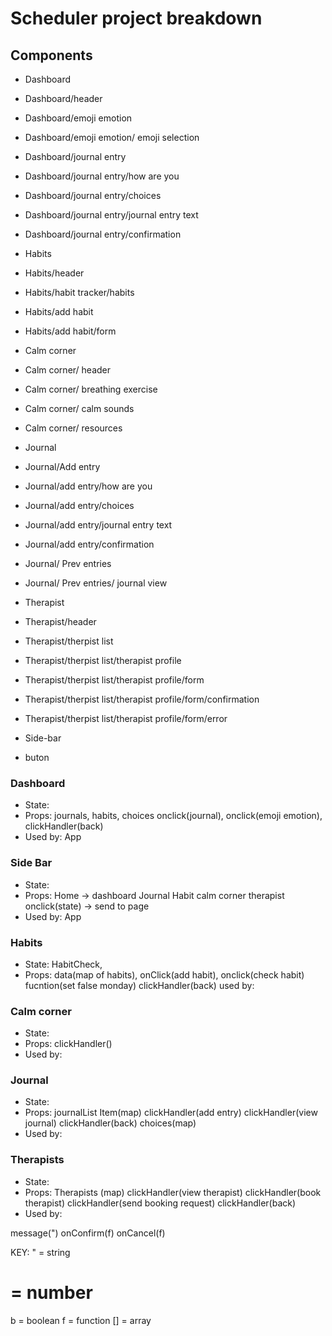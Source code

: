 # Scheduler project breakdown

## Components

- Dashboard
- Dashboard/header
- Dashboard/emoji emotion
- Dashboard/emoji emotion/ emoji selection
- Dashboard/journal entry
- Dashboard/journal entry/how are you
- Dashboard/journal entry/choices
- Dashboard/journal entry/journal entry text
- Dashboard/journal entry/confirmation

- Habits
- Habits/header
- Habits/habit tracker/habits
- Habits/add habit
- Habits/add habit/form

- Calm corner
- Calm corner/ header
- Calm corner/ breathing exercise
- Calm corner/ calm sounds
- Calm corner/ resources

- Journal
- Journal/Add entry
- Journal/add entry/how are you
- Journal/add entry/choices
- Journal/add entry/journal entry text
- Journal/add entry/confirmation
- Journal/ Prev entries
- Journal/ Prev entries/ journal view

- Therapist
- Therapist/header
- Therapist/therpist list
- Therapist/therpist list/therapist profile
- Therapist/therpist list/therapist profile/form
- Therapist/therpist list/therapist profile/form/confirmation
- Therapist/therpist list/therapist profile/form/error

- Side-bar
- buton

### Dashboard

- State:
- Props:
  journals,
  habits,
  choices
  onclick(journal),
  onclick(emoji emotion),
  clickHandler(back)
- Used by: App

### Side Bar

- State:
- Props:
  Home -> dashboard
  Journal
  Habit
  calm corner
  therapist
  onclick(state) -> send to page
- Used by: App

### Habits

- State: HabitCheck,
- Props:
  data(map of habits),
  onClick(add habit),
  onclick(check habit)
  fucntion(set false monday)
  clickHandler(back)
  used by:

### Calm corner

- State:
- Props:
  clickHandler()
- Used by:

### Journal

- State:
- Props:
  journalList Item(map)
  clickHandler(add entry)
  clickHandler(view journal)
  clickHandler(back)
  choices(map)
- Used by:

### Therapists

- State:
- Props:
  Therapists (map)
  clickHandler(view therapist)
  clickHandler(book therapist)
  clickHandler(send booking request)
  clickHandler(back)
- Used by:

message(")
onConfirm(f)
onCancel(f)

<!--
message(")
onConfirm(f)
onCancel(f)
days([])'holds the objects that have the day information,
day(")'currently selected day',
setDay(f)'sets the current day' -->

KEY:
" = string

# = number

b = boolean
f = function
[] = array
